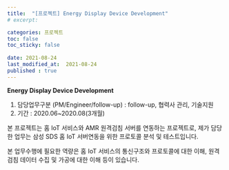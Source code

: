 ```yaml
---
title:  "[프로젝트] Energy Display Device Development"
# excerpt: 

categories: 프로젝트
toc: false
toc_sticky: false
 
date: 2021-08-24
last_modified_at:  2021-08-24
published : true
---
```


**Energy Display Device Development**

1. 담당업무구분 (PM/Engineer/follow-up) : follow-up, 협력사 관리, 기술지원
2. 기간 : 2020.06~2020.08(3개월)


본 프로젝트는 홈 IoT 서비스와 AMR 원격검침 서버를 연동하는 프로젝트로, 제가 담당한 업무는 삼성 SDS 홈 IoT 서버연동을 위한 프로토콜 분석 및 테스트입니다.

본 업무수행에 필요한 역량은 홈 IoT 서비스의 통신구조와 프로토콜에 대한 이해, 원격검침 데이터 수집 및 가공에 대한 이해 등이 있습니다.
